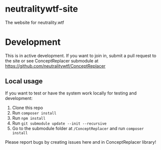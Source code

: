 # neutralitywtf-site

The website for neutrality.wtf

# Development
This is in active development. If you want to join in, submit a pull request to the site or see ConceptReplacer submodule at https://github.com/neutralitywtf/ConceptReplacer

## Local usage
If you want to test or have the system work locally for testing and development:

1. Clone this repo
2. Run `composer install`
3. Run `npm install`
4. Run `git submodule update --init --recursive`
5. Go to the submodule folder at `/ConceptReplacer` and run `composer install`

Please report bugs by creating issues here and in ConceptReplacer library!
